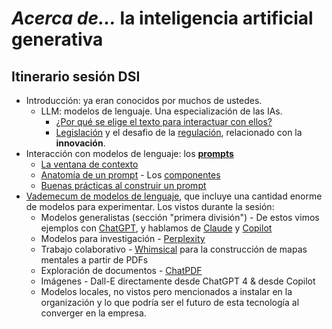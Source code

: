 # *Acerca de...* la inteligencia artificial generativa

## Itinerario sesión DSI

- Introducción: ya eran conocidos por muchos de ustedes.
  - LLM: modelos de lenguaje. Una especialización de las IAs.
    - [¿Por qué se elige el texto para interactuar con ellos?](/documentos/LLMs.md)
    - [Legislación](/documentos/legislacionAI.md) y el desafio de la [regulación](/documentos/regulacionAI.md), relacionado con la **innovación**.
- Interacción con modelos de lenguaje: los [**prompts**](/documentos/prompts/README.md)
  - [La ventana de contexto](/documentos/prompts/ventanaDeContexto.md)
  - [Anatomía de un prompt](/documentos/prompts/anatomia.md) - Los [componentes](/documentos/prompts/componentes.md)
  - [Buenas prácticas al construir un prompt](/documentos/prompts/mejoresPracticas/README.md)
- [Vademecum de modelos de lenguaje](/documentos/panoramica.md), que incluye una cantidad enorme de modelos para experimentar. Los vistos durante la sesión:
  - Modelos generalistas (sección "primera división") - De estos vimos ejemplos con [ChatGPT](https://chat.openai.com/), y hablamos de [Claude](https://claude.ai/chats) y [Copilot](https://copilot.microsoft.com/)
  - Modelos para investigación - [Perplexity](https://www.perplexity.ai/)
  - Trabajo colaborativo - [Whimsical](https://whimsical.com/) para la construcción de mapas mentales a partir de PDFs
  - Exploración de documentos - [ChatPDF](https://www.chatpdf.com/)
  - Imágenes - Dall-E directamente desde ChatGPT 4 & desde Copilot
  - Modelos locales, no vistos pero mencionados a instalar en la organización y lo que podría ser el futuro de esta tecnología al converger en la empresa.
